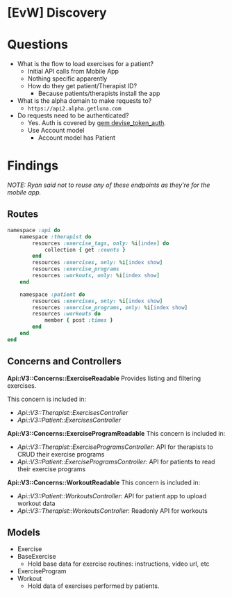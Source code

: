 # [EvW] Discovery

# Questions
- What is the flow to load exercises for a patient?
    - Initial API calls from Mobile App
    - Nothing specific apparently
    - How do they get patient/Therapist ID?
        - Because patients/therapists install the app
- What is the alpha domain to make requests to?
    - `https://api2.alpha.getluna.com`
- Do requests need to be authenticated?
    - Yes. Auth is covered by [gem devise_token_auth](https://devise-token-auth.gitbook.io/devise-token-auth/usage/model_concerns).
    - Use Account model
        - Account model has Patient
# Findings

*NOTE: Ryan said not to reuse any of these endpoints as they’re for the mobile app.*

## Routes

```ruby
namespace :api do
	namespace :therapist do
		resources :exercise_tags, only: %i[index] do
			collection { get :counts }
		end
		resources :exercises, only: %i[index show]
		resources :exercise_programs
		resources :workouts, only: %i[index show]
	end

	namespace :patient do
		resources :exercises, only: %i[index show]
		resources :exercise_programs, only: %i[index show]
		resources :workouts do
			member { post :times }
		end
	end
end
```


## Concerns and Controllers

**Api::V3::Concerns::ExerciseReadable**
Provides listing and filtering exercises.

This concern is included in:

- *Api::V3::Therapist::ExercisesController*
- *Api::V3::Patient::ExercisesController*

**Api::V3::Concerns::ExerciseProgramReadable**
This concern is included in:

- *Api::V3::Therapist::ExerciseProgramsController*: API for therapists to CRUD their exercise programs
- *Api::V3::Patient::ExerciseProgramsController:* API for patients to read their exercise programs

**Api::V3::Concerns::WorkoutReadable**
This concern is included in:

- *Api::V3::Patient::WorkoutsController*: API for patient app to upload workout data
- *Api::V3::Therapist::WorkoutsController*: Readonly API for workouts


## Models
- Exercise
- BaseExercise
    - Hold base data for exercise routines: instructions, vídeo url, etc
- ExerciseProgram
- Workout
    - Hold data of exercises performed by patients.

